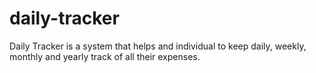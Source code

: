 # daily-tracker
Daily Tracker is a system that helps and individual to keep daily, weekly, monthly and yearly track of all their expenses. 

